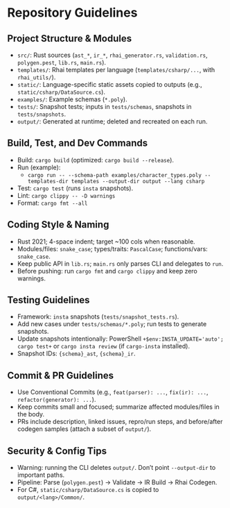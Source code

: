 # Repository Guidelines

## Project Structure & Modules
- `src/`: Rust sources (`ast_*`, `ir_*`, `rhai_generator.rs`, `validation.rs`, `polygen.pest`, `lib.rs`, `main.rs`).
- `templates/`: Rhai templates per language (`templates/csharp/...`, with `rhai_utils/`).
- `static/`: Language-specific static assets copied to outputs (e.g., `static/csharp/DataSource.cs`).
- `examples/`: Example schemas (`*.poly`).
- `tests/`: Snapshot tests; inputs in `tests/schemas`, snapshots in `tests/snapshots`.
- `output/`: Generated at runtime; deleted and recreated on each run.

## Build, Test, and Dev Commands
- Build: `cargo build` (optimized: `cargo build --release`).
- Run (example):
  - `cargo run -- --schema-path examples/character_types.poly --templates-dir templates --output-dir output --lang csharp`
- Test: `cargo test` (runs `insta` snapshots).
- Lint: `cargo clippy -- -D warnings`
- Format: `cargo fmt --all`

## Coding Style & Naming
- Rust 2021; 4-space indent; target ~100 cols when reasonable.
- Modules/files: `snake_case`; types/traits: `PascalCase`; functions/vars: `snake_case`.
- Keep public API in `lib.rs`; `main.rs` only parses CLI and delegates to `run`.
- Before pushing: run `cargo fmt` and `cargo clippy` and keep zero warnings.

## Testing Guidelines
- Framework: `insta` snapshots (`tests/snapshot_tests.rs`).
- Add new cases under `tests/schemas/*.poly`; run tests to generate snapshots.
- Update snapshots intentionally: PowerShell `+$env:INSTA_UPDATE='auto'; cargo test+` or `cargo insta review` (if `cargo-insta` installed).
- Snapshot IDs: `{schema}_ast`, `{schema}_ir`.

## Commit & PR Guidelines
- Use Conventional Commits (e.g., `feat(parser): ...`, `fix(ir): ...`, `refactor(generator): ...`).
- Keep commits small and focused; summarize affected modules/files in the body.
- PRs include description, linked issues, repro/run steps, and before/after codegen samples (attach a subset of `output/`).

## Security & Config Tips
- Warning: running the CLI deletes `output/`. Don’t point `--output-dir` to important paths.
- Pipeline: Parse (`polygen.pest`) → Validate → IR Build → Rhai Codegen.
- For C#, `static/csharp/DataSource.cs` is copied to `output/<lang>/Common/`.
